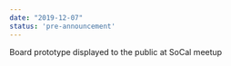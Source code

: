 ```yaml
---
date: "2019-12-07"
status: 'pre-announcement'
---
```


Board prototype displayed to the public at SoCal meetup